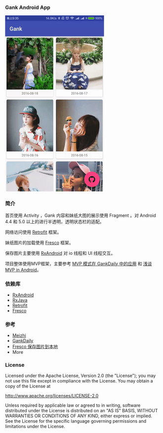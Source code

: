 ### Gank Android App

![](gif/show.gif)

### 简介

首页使用 Activity ，Gank 内容和妹纸大图的展示使用 Fragment 。对 Android 4.4 和 5.0 以上的进行半透明，透明状态栏的适配。

网络访问使用 [Retrofit](https://github.com/square/retrofit) 框架。

妹纸图片的加载使用 [Fresco](http://fresco-cn.org/) 框架。

保存图片主要使用 [RxAndroid](https://github.com/ReactiveX/RxAndroid) 对 io 线程和 UI 线程交互。

项目整体使用MVP框架，主要参考 [MVP 模式在 GankDaily 中的应用](http://gudong.name/advanced/2015/11/23/gank_mvp_introduce.html) 和 [浅谈 MVP in Android](http://blog.csdn.net/lmj623565791/article/details/46596109)。

### 依赖库

* [RxAndroid](https://github.com/ReactiveX/RxAndroid)
* [RxJava](https://github.com/ReactiveX/RxJava)
* [Retrofit](https://github.com/square/retrofit)
* [Fresco](http://fresco-cn.org/)

### 参考

* [Meizhi](https://github.com/drakeet/Meizhi)
* [GankDaily](https://github.com/maoruibin/GankDaily)
* [Fresco 保存图片到本地](http://www.jianshu.com/p/565e5b0ca823)
* More

### License

Licensed under the Apache License, Version 2.0 (the "License");
you may not use this file except in compliance with the License.
You may obtain a copy of the License at

http://www.apache.org/licenses/LICENSE-2.0

Unless required by applicable law or agreed to in writing, software
distributed under the License is distributed on an "AS IS" BASIS,
WITHOUT WARRANTIES OR CONDITIONS OF ANY KIND, either express or implied.
See the License for the specific language governing permissions and
limitations under the License.